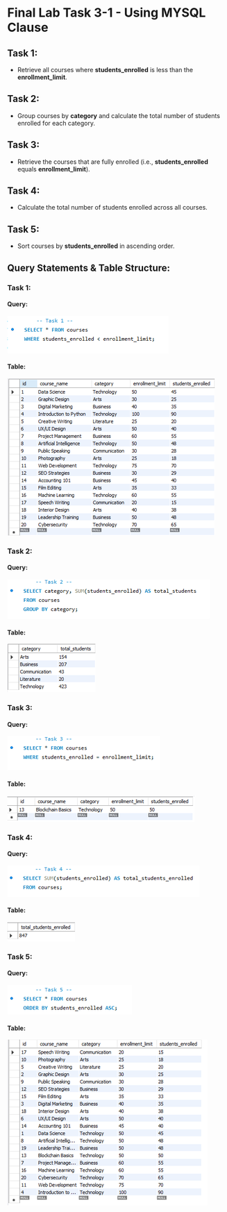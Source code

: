 # Final Lab Task 3-1 - Using  MYSQL Clause

## Task 1:
- Retrieve all courses where **students_enrolled** is less than the **enrollment_limit**.
## Task 2:
- Group courses by **category** and calculate the total number of students enrolled for each category.
## Task 3:
- Retrieve the courses that are fully enrolled (i.e., **students_enrolled** equals **enrollment_limit**).
## Task 4:
- Calculate the total number of students enrolled across all courses.
## Task 5:
- Sort courses by **students_enrolled** in ascending order.

## Query Statements & Table Structure:
### Task 1:
#### Query:
![screenshot](images/Task%201.png)
#### Table:
![screenshot](Images/Task%201_tbl.PNG)
### Task 2:
#### Query:
![screenshot](Images/Task%202.PNG)
#### Table:
![screenshot](Images/Task%202_tbl.PNG)
### Task 3:
#### Query:
![screenshot](Images/Task%203.PNG)
#### Table:
![screenshot](Images/Task%203_tbl.PNG)
### Task 4:
#### Query:
![screenshot](Images/Task%204.PNG)
#### Table:
![screenshot](Images/Task%204_tbl.PNG)
### Task 5:
#### Query:
![screenshot](Images/Task%205.PNG)
#### Table:
![screenshot](Images/Task%205_tbl.PNG)
